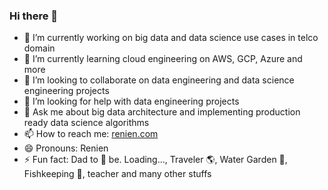 ### Hi there 👋

- 🔭 I’m currently working on big data and data science use cases in telco domain
- 🌱 I’m currently learning cloud engineering on AWS, GCP, Azure and more
- 👯 I’m looking to collaborate on data engineering and data science engineering projects
- 🤔 I’m looking for help with data engineering projects
- 💬 Ask me about big data architecture and implementing production ready data science algorithms
- 📫 How to reach me: [renien.com](http://renien.com/about/)
- 😄 Pronouns: Renien
- ⚡ Fun fact: Dad to 👼 be. Loading..., Traveler 🌎, Water Garden 🌻, Fishkeeping 🐡, teacher and many other stuffs

